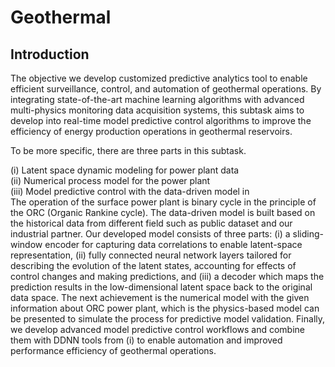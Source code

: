 # Geothermal
## Introduction
The objective we develop customized predictive analytics tool to enable efficient surveillance, control, and automation of geothermal operations. By integrating state-of-the-art machine learning algorithms with advanced multi-physics monitoring data acquisition systems, this subtask aims to develop into real-time model predictive control algorithms to improve the efficiency of energy production operations in geothermal reservoirs.  

To be more specific, there are three parts in this subtask.  

(i)	Latent space dynamic modeling for power plant data  
(ii)	Numerical process model for the power plant  
(iii)	Model predictive control with the data-driven model in   
The operation of the surface power plant is binary cycle in the principle of the ORC (Organic Rankine cycle). The data-driven model is built based on the historical data from different field such as public dataset and our industrial partner. Our developed model consists of three parts: (i) a sliding-window encoder for capturing data correlations to enable latent-space representation, (ii) fully connected neural network layers tailored for describing the evolution of the latent states, accounting for effects of control changes and making predictions, and (iii) a decoder which maps the prediction results in the low-dimensional latent space back to the original data space. The next achievement is the numerical model with the given information about ORC power plant, which is the physics-based model can be presented to simulate the process for predictive model validation. Finally, we develop advanced model predictive control workflows and combine them with DDNN tools from (i) to enable automation and improved performance efficiency of geothermal operations.
